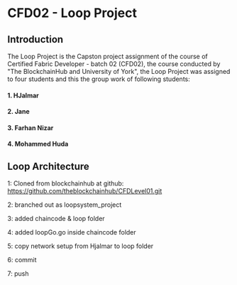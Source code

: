 # CFD02 - Loop Project

## Introduction
The Loop Project is the Capston project assignment of the course of Certified Fabric Developer - batch 02 (CFD02), the course conducted by "The BlockchainHub and University of York", the Loop Project was assigned to four students and this the group work of following students:  
#### 1. HJalmar
#### 2. Jane
#### 3. Farhan Nizar
#### 4. Mohammed Huda

## Loop Architecture


1: Cloned from blockchainhub at github:
		https://github.com/theblockchainhub/CFDLevel01.git

2: branched out as loopsystem_project

3: added chaincode & loop folder

4: added loopGo.go inside chaincode folder

5: copy network setup from Hjalmar to loop folder

6: commit

7: push
